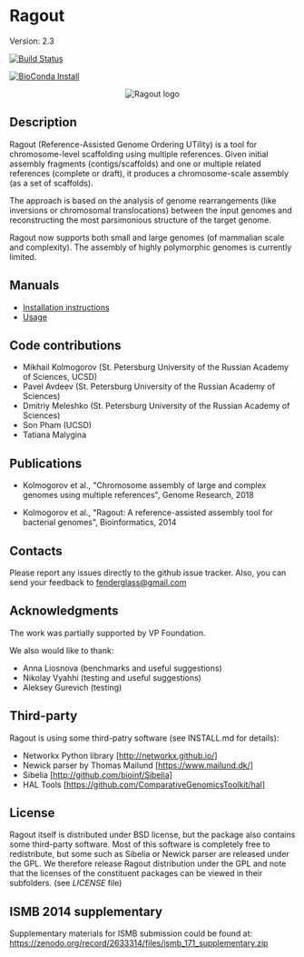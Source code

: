 Ragout
======

Version: 2.3


[![Build Status](https://travis-ci.org/fenderglass/Ragout.svg?branch=master)](https://travis-ci.org/fenderglass/Ragout)

[![BioConda Install](https://img.shields.io/conda/dn/bioconda/ragout.svg?style=flag&label=BioConda%20install)](https://anaconda.org/bioconda/ragout)

<p align="center">
  <img src="http://fenderglass.github.io/Ragout/images/ragout.png" alt="Ragout logo"/>
</p>

Description
-----------
Ragout (Reference-Assisted Genome Ordering UTility)
is a tool for chromosome-level scaffolding using multiple references. 
Given initial assembly fragments (contigs/scaffolds) and one or multiple 
related references (complete or draft), it produces a chromosome-scale assembly
(as a set of scaffolds).

The approach is based on the analysis of genome rearrangements
(like inversions or chromosomal translocations) between the input genomes
and reconstructing the most parsimonious structure of the target genome.

Ragout now supports both small and large genomes (of mammalian scale and complexity).
The assembly of highly polymorphic genomes is currently limited.


Manuals
-------

- [Installation instructions](docs/INSTALL.md)
- [Usage](docs/USAGE.md)


Code contributions
------------------
* Mikhail Kolmogorov (St. Petersburg University of the Russian Academy of Sciences, UCSD)
* Pavel Avdeev (St. Petersburg University of the Russian Academy of Sciences)
* Dmitriy Meleshko (St. Petersburg University of the Russian Academy of Sciences)
* Son Pham (UCSD)
* Tatiana Malygina


Publications
------------
* Kolmogorov et al., "Chromosome assembly of large and complex genomes using multiple references",
Genome Research, 2018

* Kolmogorov et al., "Ragout: A reference-assisted assembly tool for bacterial genomes",
Bioinformatics, 2014


Contacts
--------
Please report any issues directly to the github issue tracker.
Also, you can send your feedback to fenderglass@gmail.com


Acknowledgments
---------------
The work was partially supported by VP Foundation.

We also would like to thank:
* Anna Liosnova (benchmarks and useful suggestions)
* Nikolay Vyahhi (testing and useful suggestions)
* Aleksey Gurevich (testing)


Third-party
-----------
Ragout is using some third-patry software (see INSTALL.md for details):

* Networkx Python library [http://networkx.github.io/]
* Newick parser by Thomas Mailund [https://www.mailund.dk/]
* Sibelia [http://github.com/bioinf/Sibelia]
* HAL Tools [https://github.com/ComparativeGenomicsToolkit/hal]


License
-------
Ragout itself is distributed under BSD license, but the package also contains
some third-party software. Most of this software is completely free to redistribute,
but some such as Sibelia or Newick parser are released under the GPL. We therefore release
Ragout distribution under the GPL and note that the licenses of the constituent
packages can be viewed in their subfolders. (see *LICENSE* file)


ISMB 2014 supplementary
-----------------------

Supplementary materials for ISMB submission could be found at:
https://zenodo.org/record/2633314/files/ismb_171_supplementary.zip
